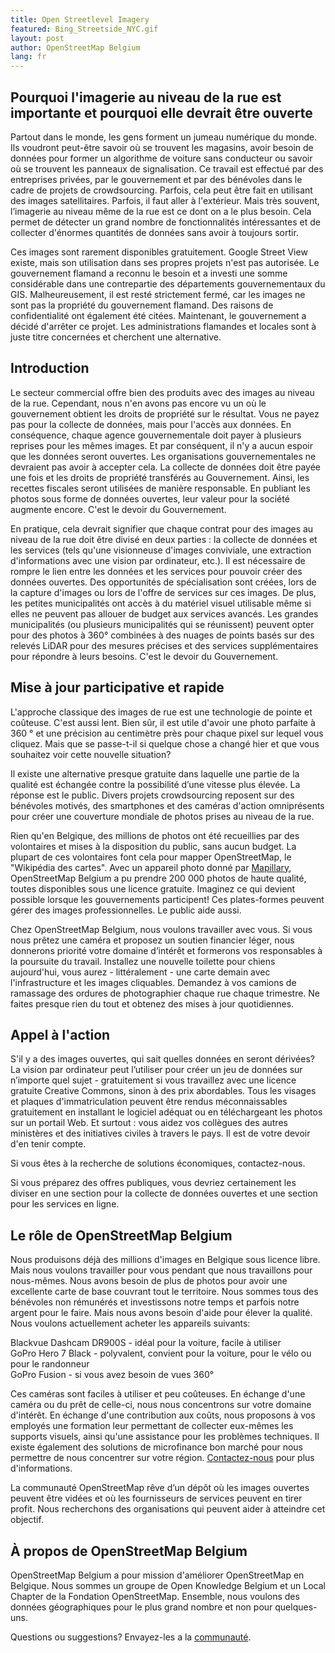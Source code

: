 ```yaml
---
title: Open Streetlevel Imagery
featured: Bing_Streetside_NYC.gif
layout: post
author: OpenStreetMap Belgium
lang: fr
---
```



## Pourquoi l'imagerie au niveau de la rue est importante et pourquoi elle devrait être ouverte
Partout dans le monde, les gens forment un jumeau numérique du monde. Ils voudront peut-être savoir où se trouvent les magasins, avoir besoin de données pour former un algorithme de voiture sans conducteur ou savoir où se trouvent les panneaux de signalisation. Ce travail est effectué par des entreprises privées, par le gouvernement et par des bénévoles dans le cadre de projets de crowdsourcing. Parfois, cela peut être fait en utilisant des images satellitaires. Parfois, il faut aller à l'extérieur. Mais très souvent, l’imagerie au niveau même de la rue est ce dont on a le plus besoin. Cela permet de détecter un grand nombre de fonctionnalités intéressantes et de collecter d'énormes quantités de données sans avoir à toujours sortir.

Ces images sont rarement disponibles gratuitement. Google Street View existe, mais son utilisation dans ses propres projets n'est pas autorisée. Le gouvernement flamand a reconnu le besoin et a investi une somme considérable dans une contrepartie des départements gouvernementaux du GIS. Malheureusement, il est resté strictement fermé, car les images ne sont pas la propriété du gouvernement flamand. Des raisons de confidentialité ont également été citées. Maintenant, le gouvernement a décidé d'arrêter ce projet. Les administrations flamandes et locales sont à juste titre concernées et cherchent une alternative.

## Introduction

Le secteur commercial offre bien des produits avec des images au niveau de la rue. Cependant, nous n'en avons pas encore vu un où le gouvernement obtient les droits de propriété sur le résultat. Vous ne payez pas pour la collecte de données, mais pour l'accès aux données. En conséquence, chaque agence gouvernementale doit payer à plusieurs reprises pour les mêmes images. Et par conséquent, il n'y a aucun espoir que les données seront ouvertes. Les organisations gouvernementales ne devraient pas avoir à accepter cela. La collecte de données doit être payée une fois et les droits de propriété transférés au Gouvernement. Ainsi, les recettes fiscales seront utilisées de manière responsable. En publiant les photos sous forme de données ouvertes, leur valeur pour la société augmente encore. C'est le devoir du Gouvernement.

En pratique, cela devrait signifier que chaque contrat pour des images au niveau de la rue doit être divisé en deux parties : la collecte de données et les services (tels qu'une visionneuse d'images conviviale, une extraction d'informations avec une vision par ordinateur, etc.). Il est nécessaire de rompre le lien entre les données et les services pour pouvoir créer des données ouvertes. Des opportunités de spécialisation sont créées, lors de la capture d'images ou lors de l'offre de services sur ces images. De plus, les petites municipalités ont accès à du matériel visuel utilisable même si elles ne peuvent pas allouer de budget aux services avancés. Les grandes municipalités (ou plusieurs municipalités qui se réunissent) peuvent opter pour des photos à 360° combinées à des nuages de points basés sur des relevés LiDAR pour des mesures précises et des services supplémentaires pour répondre à leurs besoins. C'est le devoir du Gouvernement.

## Mise à jour participative et rapide

L'approche classique des images de rue est une technologie de pointe et coûteuse. C'est aussi lent. Bien sûr, il est utile d'avoir une photo parfaite à 360 ° et une précision au centimètre près pour chaque pixel sur lequel vous cliquez. Mais que se passe-t-il si quelque chose a changé hier et que vous souhaitez voir cette nouvelle situation?

Il existe une alternative presque gratuite dans laquelle une partie de la qualité est échangée contre la possibilité d’une vitesse plus élevée. La réponse est le public. Divers projets crowdsourcing reposent sur des bénévoles motivés, des smartphones et des caméras d'action omniprésents pour créer une couverture mondiale de photos prises au niveau de la rue.

Rien qu'en Belgique, des millions de photos ont été recueillies par des volontaires et mises à la disposition du public, sans aucun budget. La plupart de ces volontaires font cela pour mapper OpenStreetMap, le "Wikipédia des cartes". Avec un appareil photo donné par [Mapillary](https://www.mapillary.com/), OpenStreetMap Belgium a pu prendre 200 000 photos de haute qualité, toutes disponibles sous une licence gratuite. Imaginez ce qui devient possible lorsque les gouvernements participent! Ces plates-formes peuvent gérer des images professionnelles. Le public aide aussi.

Chez OpenStreetMap Belgium, nous voulons travailler avec vous. Si vous nous prêtez une caméra et proposez un soutien financier léger, nous donnerons priorité votre domaine d’intérêt et formerons vos responsables à la poursuite du travail. Installez une nouvelle toilette pour chiens aujourd'hui, vous aurez - littéralement - une carte demain avec l'infrastructure et les images cliquables. Demandez à vos camions de ramassage des ordures de photographier chaque rue chaque trimestre. Ne faites presque rien du tout et obtenez des mises à jour quotidiennes.

## Appel à l'action

S'il y a des images ouvertes, qui sait quelles données en seront dérivées? La vision par ordinateur peut l’utiliser pour créer un jeu de données sur n’importe quel sujet - gratuitement si vous travaillez avec une licence gratuite Creative Commons, sinon à des prix abordables. Tous les visages et plaques d'immatriculation peuvent être rendus méconnaissables gratuitement en installant le logiciel adéquat ou en téléchargeant les photos sur un portail Web. Et surtout : vous aidez vos collègues des autres ministères et des initiatives civiles à travers le pays. Il est de votre devoir d'en tenir compte.

Si vous êtes à la recherche de solutions économiques, contactez-nous.

Si vous préparez des offres publiques, vous devriez certainement les diviser en une section pour la collecte de données ouvertes et une section pour les services en ligne.

## Le rôle de OpenStreetMap Belgium

Nous produisons déjà des millions d'images en Belgique sous licence libre. Mais nous voulons travailler pour vous pendant que nous travaillons pour nous-mêmes. Nous avons besoin de plus de photos pour avoir une excellente carte de base couvrant tout le territoire. Nous sommes tous des bénévoles non rémunérés et investissons notre temps et parfois notre argent pour le faire. Mais nous avons besoin d'aide pour élever la qualité. Nous voulons actuellement acheter les appareils suivants:

Blackvue Dashcam DR900S - idéal pour la voiture, facile à utiliser  
GoPro Hero 7 Black - polyvalent, convient pour la voiture, pour le vélo ou pour le randonneur  
GoPro Fusion - si vous avez besoin de vues 360°  

Ces caméras sont faciles à utiliser et peu coûteuses. En échange d'une caméra ou du prêt de celle-ci, nous nous concentrons sur votre domaine d'intérêt. En échange d'une contribution aux coûts, nous proposons à vos employés une formation leur permettant de collecter eux-mêmes les supports visuels, ainsi qu'une assistance pour les problèmes techniques. Il existe également des solutions de microfinance bon marché pour nous permettre de nous concentrer sur votre région. [Contactez-nous](mailto:community@osm.be) pour plus d'informations.

La communauté OpenStreetMap rêve d’un dépôt où les images ouvertes peuvent être vidées et où les fournisseurs de services peuvent en tirer profit. Nous recherchons des organisations qui peuvent aider à atteindre cet objectif.

## À propos de OpenStreetMap Belgium

OpenStreetMap Belgium a pour mission d'améliorer OpenStreetMap en Belgique. Nous sommes un groupe de Open Knowledge Belgium et un Local Chapter de la Fondation OpenStreetMap. Ensemble, nous voulons des données géographiques pour le plus grand nombre et non pour quelques-uns.

Questions ou suggestions? Envayez-les a la [communauté](mailto:community@osm.be).
